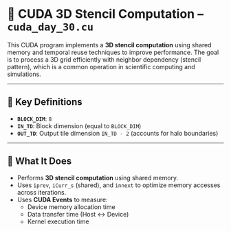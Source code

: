 # 🚀 CUDA 3D Stencil Computation – `cuda_day_30.cu`

This CUDA program implements a **3D stencil computation** using shared memory and temporal reuse techniques to improve performance. The goal is to process a 3D grid efficiently with neighbor dependency (stencil pattern), which is a common operation in scientific computing and simulations.

---

## 📌 Key Definitions

- **`BLOCK_DIM`**: `8`
- **`IN_TD`**: Block dimension (equal to `BLOCK_DIM`)
- **`OUT_TD`**: Output tile dimension `IN_TD - 2` (accounts for halo boundaries)

---

## 🧠 What It Does

- Performs **3D stencil computation** using shared memory.
- Uses `iprev`, `iCurr_s` (shared), and `innext` to optimize memory accesses across iterations.
- Uses **CUDA Events** to measure:
  - Device memory allocation time
  - Data transfer time (Host ↔ Device)
  - Kernel execution time
